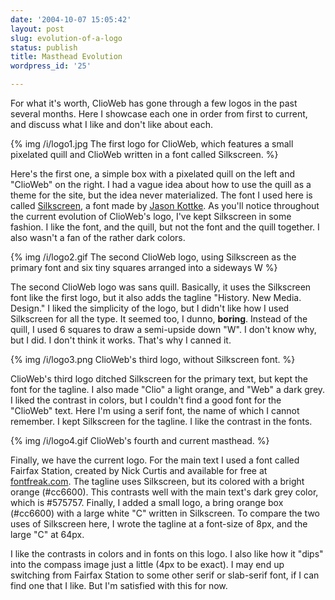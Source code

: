 ```yaml
---
date: '2004-10-07 15:05:42'
layout: post
slug: evolution-of-a-logo
status: publish
title: Masthead Evolution
wordpress_id: '25'

---
```


For what it's worth, ClioWeb has gone through a few logos in the past several months. Here I showcase each one in order from first to current, and discuss what I like and don't like about each.


{% img /i/logo1.jpg The first logo for ClioWeb, which features a small pixelated quill and ClioWeb written in a font called Silkscreen. %}


Here's the first one, a simple box with a pixelated quill on the left and "ClioWeb" on the right. I had a vague idea about how to use the quill as a theme for the site, but the idea never materialized. The font I used here is called [Silkscreen](http://www.kottke.org/plus/type/silkscreen/), a font made by [Jason Kottke](http://www.kottke.org). As you'll notice throughout the current evolution of ClioWeb's logo, I've kept Silkscreen in some fashion. I like the font, and the quill, but not the font and the quill together. I also wasn't a fan of the rather dark colors.


{% img /i/logo2.gif The second ClioWeb logo, using Silkscreen as the primary font and six tiny squares arranged into a sideways W %}


The second ClioWeb logo was sans quill. Basically, it uses the Silkscreen font like the first logo, but it also adds the tagline "History. New Media. Design." I liked the simplicity of the logo, but I didn't like how I used Silkscreen for all the type. It seemed too, I dunno, **boring**. Instead of the quill, I used 6 squares to draw a semi-upside down "W". I don't know why, but I did. I don't think it works. That's why I canned it.


{% img /i/logo3.png ClioWeb's third logo, without Silkscreen font. %}


ClioWeb's third logo ditched Silkscreen for the primary text, but kept the font for the tagline. I also made "Clio" a light orange, and "Web" a dark grey. I liked the contrast in colors, but I couldn't find a good font for the "ClioWeb" text. Here I'm using a serif font, the name of which I cannot remember. I kept Silkscreen for the tagline. I like the contrast in the fonts.


{% img /i/logo4.gif ClioWeb's fourth and current masthead. %}


Finally, we have the current logo. For the main text I used a font called Fairfax Station, created by Nick Curtis and available for free at [fontfreak.com](http://www.fontfreak.com). The tagline uses Silkscreen, but its colored with a bright orange (#cc6600). This contrasts well with the main text's dark grey color, which is #575757. Finally, I added a small logo, a bring orange box (#cc6600) with a large white "C" written in Silkscreen. To compare the two uses of Silkscreen here, I wrote the tagline at a font-size of 8px, and the large "C" at 64px.


I like the contrasts in colors and in fonts on this logo. I also like how it "dips" into the compass image just a little (4px to be exact). I may end up switching from Fairfax Station to some other serif or slab-serif font, if I can find one that I like. But I'm satisfied with this for now.
